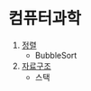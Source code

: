 # 컴퓨터과학


1. [정렬](https://github.com/sungwoon129/blog-code/tree/main/ComputerScience/src/algorithm/sort)
   + BubbleSort
2. [자료구조](https://github.com/sungwoon129/blog-code/tree/main/ComputerScience/src/data_structure)
   + 스택

